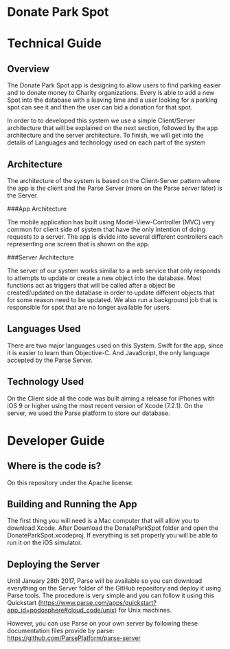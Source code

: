 # Donate Park Spot

Technical Guide
===============

Overview
--------

The Donate Park Spot app is designing to allow users to find parking easier and to donate money to Charity organizations. Every is able to add a new Spot into the database with a leaving time and a user looking for a parking spot can see it and then the user can bid a donation for that spot.

In order to to developed this system we use a simple Client/Server architecture that will be explained on the next section, followed by the app architecture and the server architecture. To finish, we will get into the details of Languages and technology used on each part of the system

Architecture
------------

The architecture of the system is based on the Client-Server pattern where the app is the client and the Parse Server (more on the Parse server later) is the Server.

###App Architecture

The mobile application has built using Model-View-Controller (MVC) very common for client side of system that have the only intention of doing requests to a server. The app is divide into several different controllers each representing one screen that is shown on the app.

###Server Architecture

The server of our system works similar to a web service that only responds to attempts to update or create a new object into the database. Most functions act as triggers that will be called after a object be created/updated on the database in order to update different objects that for some reason need to be updated. We also run a background job that is responsible for spot that are no longer available for users.

Languages Used
--------------
There are two major languages used on this System. Swift for the app, since it is easier to learn than Objective-C. And JavaScript, the only language accepted by the Parse Server.

Technology Used
---------------

On the Client side all the code was built aiming a release for iPhones with iOS 9 or higher using the most recent version of Xcode (7.2.1). On the server, we used the Parse platform to store our database. 


Developer Guide
===============

Where is the code is?
---------------------
On this repository under the Apache license.

Building and Running the App
----------------------------

The first thing you will need is a Mac computer that will allow you to download Xcode. After Download the DonateParkSpot folder and open the DonateParkSpot.xcodeproj. If everything is set properly you will be able to run it on the iOS simulator.

Deploying the Server
--------------------

Until January 28th 2017, Parse will be available so you can download everything on the Server folder of the GitHub repository and deploy it using Parse tools. The procedure is very simple and you can follow it using this Quickstart (https://www.parse.com/apps/quickstart?app_id=podosphere#cloud_code/unix) for Unix machines. 

However, you can use Parse on your own server by following these documentation files provide by parse:
 https://github.com/ParsePlatform/parse-server

